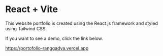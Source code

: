 # React + Vite

This website portfolio is created using the React.js framework and styled using Tailwind CSS. 

If you want to see a demo, click the link below.

https://portofolio-ranggadya.vercel.app
